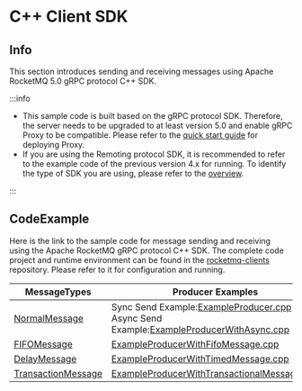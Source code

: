 # C++ Client SDK

## Info

This section introduces sending and receiving messages using Apache RocketMQ 5.0 gRPC protocol C++ SDK.

:::info

- This sample code is built based on the gRPC protocol SDK. Therefore, the server needs to be upgraded to at least version 5.0 and enable gRPC Proxy to be compatible. Please refer to the [quick start guide](../02-quickStart/01quickstart.md) for deploying Proxy.
- If you are using the Remoting protocol SDK, it is recommended to refer to the example code of the previous version 4.x for running. To identify the type of SDK you are using, please refer to the [overview](./01overview.md).


:::

## CodeExample
Here is the link to the sample code for message sending and receiving using the Apache RocketMQ gRPC protocol C++ SDK. The complete code project and runtime environment can be found in the [rocketmq-clients](https://github.com/apache/rocketmq-clients) repository. Please refer to it for configuration and running.

|**MessageTypes**|**Producer Examples**|**PushConsumer Examples**|**SimpleConsumer Examples**|
|-----------|--------------|--------------------------|----------------------------|
| [NormalMessage](../04-featureBehavior/01normalmessage.md)                 |Sync Send Example:[ExampleProducer.cpp](https://github.com/apache/rocketmq-clients/blob/master/cpp/examples/ExampleProducer.cpp)  <br/>Async Send Example:[ExampleProducerWithAsync.cpp](https://github.com/apache/rocketmq-clients/blob/master/cpp/examples/ExampleProducerWithAsync.cpp)   | [ExamplePushConsumer.cpp](https://github.com/apache/rocketmq-clients/blob/master/cpp/examples/ExamplePushConsumer.cpp) |[ExampleSimpleConsumer.cpp](https://github.com/apache/rocketmq-clients/blob/master/cpp/examples/ExampleSimpleConsumer.cpp)   |
| [FIFOMessage](../04-featureBehavior/03fifomessage.md)                 | [ExampleProducerWithFifoMessage.cpp](https://github.com/apache/rocketmq-clients/blob/master/cpp/examples/ExampleProducerWithFifoMessage.cpp)                                                                                                                             | [ExamplePushConsumer.cpp](https://github.com/apache/rocketmq-clients/blob/master/cpp/examples/ExamplePushConsumer.cpp) |[ExampleSimpleConsumer.cpp](https://github.com/apache/rocketmq-clients/blob/master/cpp/examples/ExampleSimpleConsumer.cpp)   |
| [DelayMessage](../04-featureBehavior/02delaymessage.md)              | [ExampleProducerWithTimedMessage.cpp](https://github.com/apache/rocketmq-clients/blob/master/cpp/examples/ExampleProducerWithTimedMessage.cpp)                                                                                                                         | [ExamplePushConsumer.cpp](https://github.com/apache/rocketmq-clients/blob/master/cpp/examples/ExamplePushConsumer.cpp) |[ExampleSimpleConsumer.cpp](https://github.com/apache/rocketmq-clients/blob/master/cpp/examples/ExampleSimpleConsumer.cpp)   |
| [TransactionMessage](../04-featureBehavior/04transactionmessage.md)                 |[ExampleProducerWithTransactionalMessage.cpp](https://github.com/apache/rocketmq-clients/blob/master/cpp/examples/ExampleProducerWithTransactionalMessage.cpp)                                                                                                     | [ExamplePushConsumer.cpp](https://github.com/apache/rocketmq-clients/blob/master/cpp/examples/ExamplePushConsumer.cpp) |[ExampleSimpleConsumer.cpp](https://github.com/apache/rocketmq-clients/blob/master/cpp/examples/ExampleSimpleConsumer.cpp)    |
